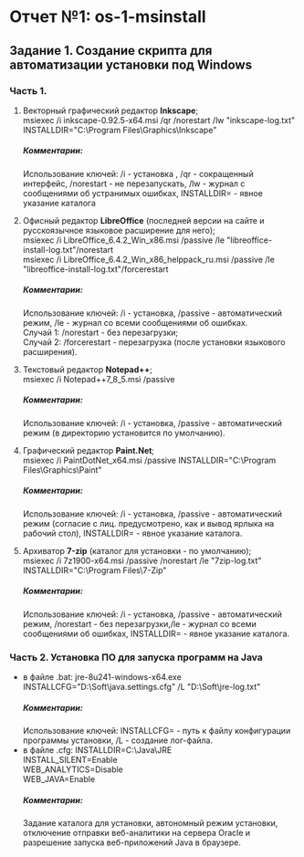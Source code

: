 # Отчет №1: os-1-msinstall
## Задание 1. Создание скрипта для автоматизации установки под Windows  
### Часть 1.
1. Векторный графический редактор **Inkscape**;   
msiexec /i inkscape-0.92.5-x64.msi /qr /norestart /lw "inkscape-log.txt" INSTALLDIR="C:\Program Files\Graphics\Inkscape"  
    ##### Комментарии:  
    Использование ключей: /i - установка , /qr - сокращенный интерфейс, /norestart - не перезапускать, /lw - журнал с сообщениями об устранимых ошибках, INSTALLDIR= - явное указание каталога

2. Офисный редактор **LibreOffice** (последней версии на сайте и русскоязычное языковое расширение для него);   
msiexec /i LibreOffice_6.4.2_Win_x86.msi /passive /le "libreoffice-install-log.txt"/norestart  
msiexec /i LibreOffice_6.4.2_Win_x86_helppack_ru.msi /passive /le "libreoffice-install-log.txt"/forcerestart  
    ##### Комментарии:  
    Использование ключей: /i - установка, /passive - автоматический режим, /le - журнал со всеми сообщениями об ошибках.  
Случай 1: /norestart - без перезагрузки;  
Случай 2: /forcerestart - перезагрузка (после установки языкового расширения).  

3. Текстовый редактор **Notepad++**;  
msiexec /i Notepad++7_8_5.msi /passive  
    ##### Комментарии:  
    Использование ключей: /i - установка, /passive - автоматический режим (в директорию установится по умолчанию).

4. Графический редактор **Paint.Net**;  
msiexec /i PaintDotNet_x64.msi /passive INSTALLDIR="C:\Program Files\Graphics\Paint"  
    ##### Комментарии:   
    Использование ключей: /i - установка, /passive - автоматический режим (согласие с лиц. предусмотрено, как и вывод ярлыка на рабочий стол), INSTALLDIR= - явное указание каталога.   

5. Архиватор **7-zip** (каталог для установки - по умолчанию);  
msiexec /i 7z1900-x64.msi  /passive /norestart /le "7zip-log.txt" INSTALLDIR="C:\Program Files\7-Zip"  
    ##### Комментарии:  
    Использование ключей: /i - установка, /passive - автоматический режим, /norestart - без перезагрузки,/le - журнал со всеми сообщениями об ошибках, INSTALLDIR= - явное указание каталога.  

### Часть 2. Установка ПО для запуска программ на Java  
* в файле .bat:  jre-8u241-windows-x64.exe INSTALLCFG="D:\Soft\java.settings.cfg" /L "D:\Soft\jre-log.txt"  
    ##### Комментарии:
    Использование ключей: INSTALLCFG= - путь к файлу конфигурации программы установки, /L - создание лог-файла.  
* в файле .cfg: INSTALLDIR=C:\Java\JRE  
INSTALL_SILENT=Enable  
WEB_ANALYTICS=Disable  
WEB_JAVA=Enable  
   ##### Комментарии:  
   Задание каталога для установки, автономный режим установки, отключение отправки веб-аналитики на сервера Oracle и разрешение запуска веб-приложений Java в браузере.

    








